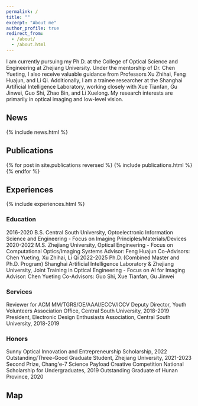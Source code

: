 ```yaml
---
permalink: /
title: ""
excerpt: "About me"
author_profile: true
redirect_from: 
  - /about/
  - /about.html
---
```

I am currently pursuing my Ph.D. at the College of Optical Science and Engineering at Zhejiang University. Under the mentorship of Dr. Chen Yueting, I also receive valuable guidance from Professors Xu Zhihai, Feng Huajun, and Li Qi. Additionally, I am a trainee researcher at the Shanghai Artificial Intelligence Laboratory, working closely with Xue Tianfan, Gu Jinwei, Guo Shi, Zhao Bin, and Li Xuelong. My research interests are primarily in optical imaging and low-level vision.

## News
<style style="text/css"> .news{font-size:0.75em;} </style>
{% include news.html %}

## Publications
<style style="text/css"> .hoverTable{ width:85%; border-collapse:collapse; border: 0px; } .hoverTable td{ padding:7px; border:#4e95f4 0px solid; } /* Define the default color for all the table rows */ .hoverTable tr{ background: #ffffff; } /* Define the hover highlight color for the table row */ .hoverTable tr:hover { background-color: #f7f7f7; } </style> {% for post in site.publications reversed %} {% include publications.html %} {% endfor %}

## Experiences
<style style="text/css"> .news{font-size:0.75em;} </style>
{% include experiences.html %}

### Education
2016-2020 B.S. Central South University, Optoelectronic Information Science and Engineering - Focus on Imaging Principles/Materials/Devices
2020-2022 M.S. Zhejiang University, Optical Engineering - Focus on Computational Optics/Imaging Systems Advisor: Feng Huajun Co-Advisors: Chen Yueting, Xu Zhihai, Li Qi
2022-2025 Ph.D. (Combined Master and Ph.D. Program) Shanghai Artificial Intelligence Laboratory & Zhejiang University, Joint Training in Optical Engineering - Focus on AI for Imaging Advisor: Chen Yueting Co-Advisors: Guo Shi, Xue Tianfan, Gu Jinwei

### Services
Reviewer for ACM MM/TGRS/OE/AAAI/ECCV/ICCV
Deputy Director, Youth Volunteers Association Office, Central South University, 2018-2019
President, Electronic Design Enthusiasts Association, Central South University, 2018-2019

### Honors
Sunny Optical Innovation and Entrepreneurship Scholarship, 2022
Outstanding/Three-Good Graduate Student, Zhejiang University, 2021-2023
Second Prize, Chang'e-7 Science Payload Creative Competition
National Scholarship for Undergraduates, 2019
Outstanding Graduate of Hunan Province, 2020

## Map
<html>
  <body align="left">
<!--   <script type='text/javascript' id='clustrmaps' src='//cdn.clustrmaps.com/map_v2.js?cl=2d78ad&w=400&t=tt&d=AzKZGryLz3amj3g5IaqEy4_eXki3g-RXrlssFZtJFpk&co=ffffff&cmo=3acc3a&cmn=ff5353&ct=808080'></script> -->
  <script type="text/javascript" id="clustrmaps" src="//clustrmaps.com/map_v2.js?d=xpVbL44eoe75JcgH_sR2JTn7R5yhjDwmG9mUxpyhOw0&cl=ffffff&w=400"></script>
  </body>
</html>
